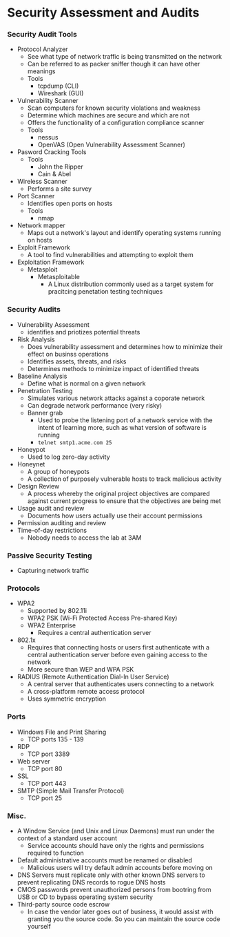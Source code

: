 # Security Assessment and Audits

### Security Audit Tools
* Protocol Analyzer
  * See what type of network traffic is being transmitted on the network
  * Can be referred to as packer sniffer though it can have other meanings
  * Tools
    * tcpdump (CLI)
    * Wireshark (GUI)
* Vulnerability Scanner
  * Scan computers for known security violations and weakness
  * Determine which machines are secure and which are not
  * Offers the functionality of a configuration compliance scanner
  * Tools
    * nessus
    * OpenVAS (Open Vulnerability Assessment Scanner)
* Pasword Cracking Tools
  * Tools
    * John the Ripper
    * Cain & Abel
* Wireless Scanner
  * Performs a site survey
* Port Scanner
  * Identifies open ports on hosts
  * Tools
    * nmap
* Network mapper
  * Maps out a network's layout and identify operating systems running on hosts
* Exploit Framework
  * A tool to find vulnerabilities and attempting to exploit them
* Exploitation Framework
  * Metasploit
    * Metasploitable
      * A Linux distribution commonly used as a target system for pracitcing penetation testing techniques
  
### Security Audits
* Vulnerability Assessment
  * identifies and priotizes potential threats
* Risk Analysis
  * Does vulnerability assessment and determines how to minimize their effect on businss operations
  * Identifies assets, threats, and risks
  * Determines methods to minimize impact of identified threats
* Baseline Analysis
  * Define what is normal on a given network
* Penetration Testing
  * Simulates various network attacks against a coporate network
  * Can degrade network performance (very risky)
  * Banner grab
    * Used to probe the listening port of a network service with the intent of learning more, such as what version of software is running
    * `telnet smtp1.acme.com 25`
* Honeypot
  * Used to log zero-day activity
* Honeynet
  * A group of honeypots
  * A collection of purposely vulnerable hosts to track malicious activity
* Design Review
  * A process whereby the original project objectives are compared against current progress to ensure that the objectives are being met
* Usage audit and review
  * Documents how users actually use their account permissions
* Permission auditing and review
* Time-of-day restrictions
  * Nobody needs to access the lab at 3AM

### Passive Security Testing
  * Capturing network traffic

### Protocols
* WPA2
  * Supported by 802.11i
  * WPA2 PSK (Wi-Fi Protected Access Pre-shared Key)
  * WPA2 Enterprise
    * Requires a central authentication server
* 802.1x
  * Requires that connecting hosts or users first authenticate with a central authentication server before even gaining access to the network
  * More secure than WEP and WPA PSK
* RADIUS (Remote Authentication Dial-In User Service)
  * A central server that authenticates users connecting to a network
  * A cross-platform remote access protocol
  * Uses symmetric encryption
  
### Ports
* Windows File and Print Sharing
  * TCP ports 135 - 139
* RDP
  * TCP port 3389
* Web server
  * TCP port 80
* SSL
  * TCP port 443
* SMTP (Simple Mail Transfer Protocol)
  * TCP port 25
  
### Misc.
* A Window Service (and Unix and Linux Daemons) must run under the context of a standard user account
  * Service accounts should have only the rights and permissions required to function
* Default administrative accounts must be renamed or disabled
  * Malicious users will try default admin accounts before moving on
* DNS Servers must replicate only with other known DNS servers to prevent replicating DNS records to rogue DNS hosts
* CMOS passwords prevent unauthorized persons from bootring from USB or CD to bypass operating system security
* Third-party source code escrow
  * In case the vendor later goes out of business, it would assist with granting you the source code. So you can maintain the source code yourself
